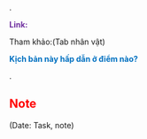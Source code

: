 .

<span style="font-weight:bold; color:rgb(112, 48, 160)">Link:</span>

Tham khảo:(Tab nhân vật)

<span style="font-weight:bold; color:rgb(0, 112, 192)">Kịch bản này hấp dẫn ở điểm nào?</span>

.

## <span style="color:rgb(255, 0, 0)">Note</span> 
(Date: Task, note)